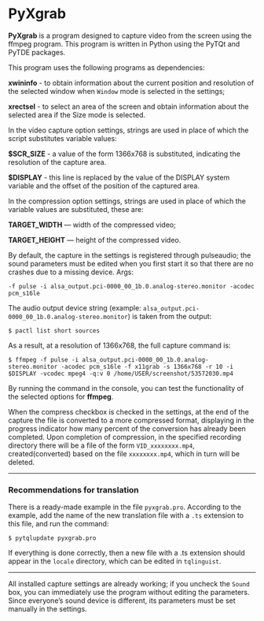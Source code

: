 # PyXgrab
**PyXgrab** is a program designed to capture video from the screen using the ffmpeg program. This program is written in Python using the PyTQt and PyTDE packages.

This program uses the following programs as dependencies:

**xwininfo** - to obtain information about the current position and resolution of the selected window when `Window` mode is selected in the settings;

**xrectsel** - to select an area of the screen and obtain information about the selected area if the Size mode is selected.

In the video capture option settings, strings are used in place of which the script substitutes variable values:

**$SCR_SIZE** - a value of the form 1366x768 is substituted, indicating the resolution of the capture area.

**$DISPLAY** - this line is replaced by the value of the DISPLAY system variable and the offset of the position of the captured area.

In the compression option settings, strings are used in place of which the variable values are substituted, these are:

**TARGET_WIDTH** — width of the compressed video;

**TARGET_HEIGHT** — height of the compressed video.

By default, the capture in the settings is registered through pulseaudio; the sound parameters must be edited when you first start it so that there are no crashes due to a missing device. 
Args:
```
-f pulse -i alsa_output.pci-0000_00_1b.0.analog-stereo.monitor -acodec pcm_s16le
```
The audio output device string (example: `alsa_output.pci-0000_00_1b.0.analog-stereo.monitor`) is taken from the output:
```
$ pactl list short sources
```
As a result, at a resolution of 1366x768, the full capture command is:
```
$ ffmpeg -f pulse -i alsa_output.pci-0000_00_1b.0.analog-stereo.monitor -acodec pcm_s16le -f x11grab -s 1366x768 -r 10 -i $DISPLAY -vcodec mpeg4 -q:v 0 /home/USER/screenshot/53572030.mp4
```
By running the command in the console, you can test the functionality of the selected options for **ffmpeg**.

When the compress checkbox is checked in the settings, at the end of the capture the file is converted to a more compressed format, displaying in the progress indicator how many percent of the conversion has already been completed.
Upon completion of compression, in the specified recording directory there will be a file of the form `VID_xxxxxxxx.mp4`, created(converted) based on the file `xxxxxxxx.mp4`, which in turn will be deleted.

-----
### Recommendations for translation

There is a ready-made example in the file `pyxgrab.pro`.
According to the example, add the name of the new translation file with a `.ts` extension to this file, and run the command:
```
$ pytqlupdate pyxgrab.pro
```
If everything is done correctly, then a new file with a .ts extension should appear in the `locale` directory, which can be edited in `tqlinguist`.

----
All installed capture settings are already working; if you uncheck the `Sound` box, you can immediately use the program without editing the parameters. Since everyone’s sound device is different, its parameters must be set manually in the settings.